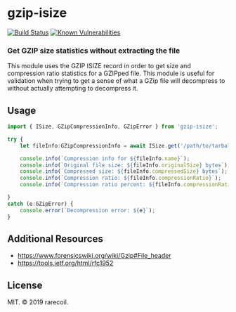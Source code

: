 # gzip-isize

[![Build Status](https://travis-ci.org/rarecoil/gzip-isize.svg?branch=master)](https://travis-ci.org/rarecoil/gzip-isize) [![Known Vulnerabilities](https://snyk.io/test/github/rarecoil/gzip-isize/badge.svg?targetFile=package.json)](https://snyk.io/test/github/rarecoil/gzip-isize?targetFile=package.json)


### Get GZIP size statistics without extracting the file

This module uses the GZIP ISIZE record in order to get size and
compression ratio statistics for a GZIPped file. This module is useful
for validation when trying to get a sense of what a GZip file will
decompress to without actually attempting to decompress it.

## Usage

````ts
import { ISize, GZipCompressionInfo, GZipError } from 'gzip-isize';

try {
    let fileInfo:GZipCompressionInfo = await ISize.get('/path/to/tarball.tgz');

    console.info(`Compression info for ${fileInfo.name}`);
    console.info(`Original file size: ${fileInfo.originalSize} bytes`);
    console.info(`Compressed size: ${fileInfo.compressedSize} bytes`);
    console.info(`Compression ratio: ${fileInfo.compressionRatio}`);
    console.info(`Compression ratio percent: ${fileInfo.compressionRatioPercent})%`);

}
catch (e:GZipError) {
    console.error(`Decompression error: ${e}`);
}
````

## Additional Resources

* https://www.forensicswiki.org/wiki/Gzip#File_header
* https://tools.ietf.org/html/rfc1952

## License

MIT.
&copy; 2019 rarecoil.
